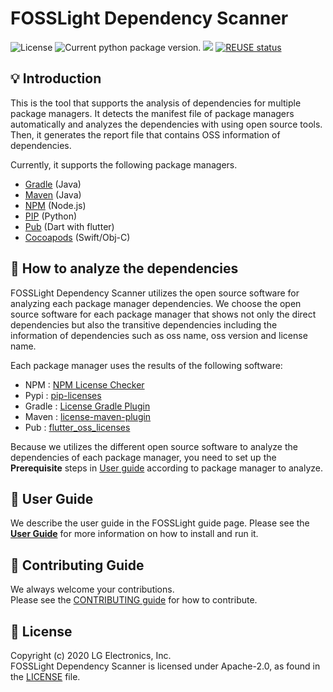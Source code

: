 <!--
Copyright (c) 2021 LG Electronics
SPDX-License-Identifier: Apache-2.0
 -->

# FOSSLight Dependency Scanner

<img src="https://img.shields.io/pypi/l/fosslight_dependency" alt="License" /> <img src="https://img.shields.io/pypi/v/fosslight_dependency" alt="Current python package version." /> <img src="https://img.shields.io/pypi/pyversions/fosslight_dependency" /> [![REUSE status](https://api.reuse.software/badge/github.com/fosslight/fosslight_dependency_scanner)](https://api.reuse.software/info/github.com/fosslight/fosslight_dependency_scanner)

## 💡 Introduction

This is the tool that supports the analysis of dependencies for multiple package managers. It detects the manifest file of package managers automatically and analyzes the dependencies with using open source tools. Then, it generates the report file that contains OSS information of dependencies.

Currently, it supports the following package managers.

- [Gradle](https://gradle.org/) (Java)
- [Maven](http://maven.apache.org/) (Java)
- [NPM](https://www.npmjs.com/) (Node.js)
- [PIP](https://pip.pypa.io/) (Python)
- [Pub](https://pub.dev/) (Dart with flutter)
- [Cocoapods](https://cocoapods.org/) (Swift/Obj-C)

## 🧐 How to analyze the dependencies

FOSSLight Dependency Scanner utilizes the open source software for analyzing each package manager dependencies. We choose the open source software for each package manager that shows not only the direct dependencies but also the transitive dependencies including the information of dependencies such as oss name, oss version and license name.

Each package manager uses the results of the following software:

- NPM : [NPM License Checker](https://github.com/davglass/license-checker)
- Pypi : [pip-licenses](https://github.com/raimon49/pip-licenses)
- Gradle : [License Gradle Plugin](https://github.com/hierynomus/license-gradle-plugin)
- Maven : [license-maven-plugin](https://github.com/mojohaus/license-maven-plugin)
- Pub : [flutter_oss_licenses](https://github.com/espresso3389/flutter_oss_licenses)

Because we utilizes the different open source software to analyze the dependencies of each package manager, you need to set up the **Prerequisite** steps in [User guide](https://fosslight.org/fosslight-guide-en/scanner/2_dependency.html) according to package manager to analyze.

## 📖 User Guide

We describe the user guide in the FOSSLight guide page.
Please see the [**User Guide**](https://fosslight.org/fosslight-guide-en/scanner/2_dependency.html) for more information on how to install and run it.

## 👏 Contributing Guide

We always welcome your contributions.  
Please see the [CONTRIBUTING guide](https://github.com/fosslight/fosslight_dependency_scanner/blob/main/CONTRIBUTING.md) for how to contribute.

## 📄 License

Copyright (c) 2020 LG Electronics, Inc.  
FOSSLight Dependency Scanner is licensed under Apache-2.0, as found in the [LICENSE](https://github.com/fosslight/fosslight_dependency_scanner/blob/main/LICENSE) file.
